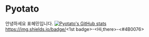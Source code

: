 # Pyotato

안녕하세요 표혜민입니다.
[![Pyotato's GitHub stats](https://github-readme-stats.vercel.app/api?username=pyotato)](https://github.com/pyotato/github-readme-stats)
https://img.shields.io/badge/<1st badge>-<Hi,there>-<#4B0076>